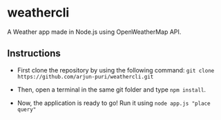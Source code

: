 # weathercli
A Weather app made in Node.js using OpenWeatherMap API.

## Instructions

* First clone the repository by using the following command: `git clone https://github.com/arjun-puri/weathercli.git`

* Then, open a terminal in the same git folder and type `npm install`.

* Now, the application is ready to go! Run it using `node app.js "place query"`

